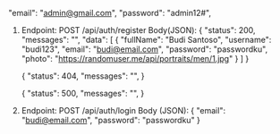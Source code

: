 "email": "admin@gmail.com",
"password": "admin12#",



1.  Endpoint: POST /api/auth/register
    Body(JSON):
    {
        "status": 200,
        "messages": "",
        "data": [
            {
                "fullName": "Budi Santoso",
                "username": "budi123",
                "email": "budi@email.com",
                "password": "passwordku",
                "photo": "https://randomuser.me/api/portraits/men/1.jpg"
            }
        ]
    }

    {
        "status": 404,
        "messages": "",
    }

    {
        "status": 500,
        "messages": "",
    }



2.  Endpoint: POST /api/auth/login
    Body (JSON):
    {
        "email": "budi@email.com",
        "password": "passwordku"
    }